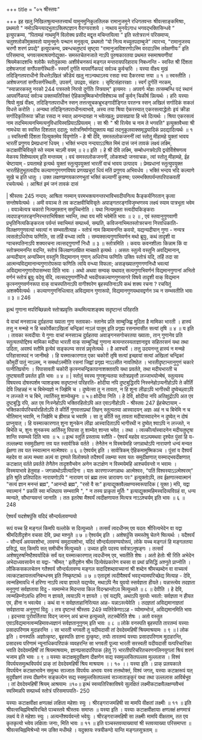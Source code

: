 +++
title = "०५ श्रीस्तवः"

+++
इह खलु निखिलश्रुत्यन्ततत्त्वार्थं यामुनमुनिकुलतिलक रामानुजमुने रधिगतवन्तः श्रीवत्साङ्कमिश्राः, प्रथमतो " नमोऽचिन्त्याद्भुताऽक्लिष्टज्ञान वैराग्यराशये । नाथाय मुनयेऽगाध भगवद्भक्तिसिन्धवे ” इत्युपक्रम्य, “पितामहं नाथमुनिं विलोक्य प्रसीद मद्वृत्त मचिन्तयित्वा ” इति स्तोत्ररत्नं परिसमाप्य, चतुश्श्लोकीमुक्तवतो यामुनमुनेः पन्थान मनुसृत्य, प्रथमतो “यो नित्य मच्युतपदाम्बुजे” त्यारभ्य, "रामानुजस्य चरणौ शरणं प्रपद्ये" इत्युपक्रम्य, प्रबन्धचतुष्टयं सृष्ट्वा "रामानुजाविशरणोऽस्मि वरदाऽस्मि तवेक्षणीयः” इति परिसमाप्य, भगवत्समाश्रयणोद्युक्त- समस्तचेतनजाते नाऽपि पुरुषकारतया प्रथमत स्समाश्रयणीयां श्रियमेकादशभिः श्लोकैः स्तोतुकामाः अशीर्वचनरूपं मङ्गल मन्तरायपरिहाराय निबध्नन्ति - 
स्वस्ति श्री र्दिशता दशेषजगतां सर्गोपसर्गस्थिती- स्स्वर्गं दुर्गति मापवर्गिकपदं सर्वञ्च कुर्वन्हरिः । यस्या वीक्ष्य मुखं तदिङ्गितपराधीनो विधत्तेऽखिलं क्रीडेयं खलु नाऽन्यथाऽस्य रसदा स्या दैकरस्या त्तया ॥ १ ॥ स्वस्तीति । अशेषजगतां सर्गोपसर्गस्थितीः, उपसर्ग, उपद्रवः, संहारः । सृष्टिसंहाररक्षाः । स्वर्गं दुर्गतिं नरकम्, “स्यान्नारकस्तु नरको 
244 
पत्रस्तवे 
निरयो दुर्गतिः स्त्रियाम्" इत्यमरः । अपवर्गः मोक्षः तत्सम्बन्धि पदं स्थानं आपवर्गिकपदं सर्वञ्च उक्तव्यतिरिक्तं ऐहिकामुष्मिकभोगविशेषञ्च सर्वं कुर्वन् चिकीर्ष न्नित्यर्थः । हरिः यस्याः श्रियो मुखं वीक्ष्य, तदिङ्गितपराधीन स्सन् तत्तत्सूचकभ्रूभङ्गादीङ्गित परतन्त्र स्सन् अखिलं सर्गादिकं सकलं विधत्ते करोति । अन्यथा तदिङ्गितपराधीनत्वाभावे, अस्य तया श्रिया ऐकरस्यात् एकरसत्वाद्धेतोः इयं क्रीडा सर्गादिकृतिरूपा क्रीडा रसदा न स्यात् आनन्दावहा न भवेत्खलु; प्रयासप्राया हि भवे दित्यर्थः । श्रिया एकरसत्वं नाम तदभिमत्यनभिमत्यनुविधायिस्वप्रियाऽप्रियत्वम् । सा श्रीः " श्री रित्येव च नाम ते भगवति" इत्युक्तवैभवा श्री नामधेया सा स्वस्ति दिशतात् ददातु; स्तोत्रनिर्माणोद्युक्ताय मह्यं तदनुकूलवाक्समृद्ध्यादिकं प्रदद्यादित्यर्थः ॥ १ ॥ 
स्वस्तिश्री र्दिशता दित्युक्तमेव विवृणोति - 
हे श्री देवि, समस्तलोकजननीं त्वां स्तोतु मीहामहे युक्तां भावय भारतीं प्रगुणय प्रेमप्रधानां धियम् । भक्तिं भन्दय नन्दयाऽऽश्रित मिमं दासं जनं तावकं लक्ष्यं लक्ष्मि, कटाक्षवीचिविसृते स्ते स्याम चाऽमी वयम् ॥ २॥ 
इति । हे श्री देवि लक्ष्मि, सम्बोधनत्रयेऽपि द्वयोर्विशेषणत्व मेकस्य विशेष्यत्वम् इति मन्तव्यम् । वयं समस्तलोकजननीं, लोकशब्दो जनवाचकः, त्वां स्तोतु मीहामहे, ईह चेष्टायाम् - प्रयतामहे इत्यर्थः युक्तां स्तुत्युपयुक्तां भारतीं वाचं भावय उत्पादय । प्रेमप्रधानां स्तुत्युपयुक्त भारतीहेतुभूतत्वदीय कल्याणगुणगणविषय प्रणयप्रचुरां धियं मतिं प्रगुणय अभिवर्धय । भक्तिं भन्दय भदि कल्याणे सुखे च इति धातुः । उक्त लक्षणप्रणयकारणभूतां भक्तिं कल्याणीं कुरुष्व; परमभक्तिपर्यन्तपरिपाकवतीं रचयेत्यर्थः । आश्रितं इमं जनं तावकं दासं 

| 
श्रीस्तवः 
245 
नन्दय; आश्रिता नस्मान् परमभक्त्यनन्तरभाविभवदीयनित्य कैङ्कर्यनिरतान् कृत्वा सन्तोषयेत्यर्थः । अमी वयञ्च ते तव कटाक्षवीचिविसृतेः अपाङ्गतरङ्गविजृम्भणस्य लक्ष्यं स्याम पात्रभूता भवेम । वयञ्चेत्यत्र चकारो नित्यमुक्तान् समुच्चिनोति । यथा नित्यमुक्ता स्त्वदीयकिङ्कराः त्वदपाङ्गतरङ्गनिरन्तराभिषिक्ता भवन्ति, तथा वय मपि भवेमेति भावः ॥ २ ॥ 
, 
एवं स्तवानुगुणवाणी प्रभृतिनित्यकिङ्करत्व पर्यन्तं स्वाभिमतं सम्प्रार्थ्य, सम्प्रति, कविजनाभिमतस्तोत्ररचना निरवधिकाति- विलक्षणगुणवत्यां भवत्यां न सम्भवतीत्याह - 
स्तोत्रं नाम किमामनन्ति कवयो, यद्यन्यदीयान् गुणा - नन्यत्र त्वसतोऽधिरोप्य फणितिः, सा तर्हि वन्ध्या त्वयि । सम्यक्सत्यगुणाभिवर्णन मथो ब्रूयुः, कथं तादृशी 
वा ग्वाचस्पतिनाऽपि शक्यरचना त्वत्सद्गुणार्णो निधौ ॥ ३ ॥ स्तोत्रमिति । कवयः कवनशीलाः किन्नाम किं वा स्तोत्रमामनन्ति वदन्ति, स्तोत्रं किंलक्षणलक्षित माचक्षते इत्यर्थः । असतः स्तुत्ये वस्तुनि अवद्यिमानान्, अन्यदीयान् अन्यस्मिन् वस्तुनि विद्यमानान् गुणान् अधिरोप्य फणितिः उक्तिः स्तोत्रं यदि, तर्हि तदा सा आत्मन्यविद्यमानान्यगुणारोपरूपा फणितिः त्वयि वन्ध्या विफला; असङ्ख्यातगुणगणनिधौ भवत्यां अविद्यमानगुणारोपासम्भवा दिति भावः । अथो अथवा सम्यक् यथावत् सत्यगुणाभिवर्णनं विद्यमानगुणानां अभितो वर्णनं स्तोत्रं ब्रूयुः वदेयु र्यदि, त्वत्सद्गुणार्णोनिधौ भवदीयकल्याणगुणसागरे विषये तादृशी वाक् विद्यमान कृत्स्नगुणवर्णनरूपा वाक् वाचस्पतिनाऽपि वागीश्वरेण बृहस्पतिनाऽपि कथं शक्य रचना ? रचयितुं अशक्यैवेत्यर्थः । कल्याणगुणनिधित्वात् अविद्यमान गुणारूपो, विद्यमानगुणयथावद्वर्णन ञ्च न सम्भवतीति भावः ॥ ३ ॥ 
246 

इत्थं गुणाना मपरिच्छिन्नत्वे स्तोत्रप्रवृत्तिः कथमित्याशङ्क्य सदृष्टान्तं 
परिहरति 

ये वाचां मनसाञ्च दुर्ग्रहतया ख्याता गुणा स्तावका- स्तानेव प्रति साम्बुजिह्व मुदिता है मामिका भारती । हास्यं तत्तु न मन्महे न हि चकोर्येकाऽखिलां चन्द्रिकां नाऽलं पातुम् इति प्रगृह्य रसनामासीत सत्यां तृषि ॥ ४ ॥ 
य इति । तावका स्त्वदीयाः ये गुणाः वाचां मनसाञ्च दुर्ग्रहतया अवाङ्गनसगोचरतया ख्याताः, तान् गुणानेव प्रति स्तुत्यतयोद्दिश्य मामिका मदीया भारती वाक् साम्बुजिह्वं गुणाना मत्यन्तरस्यताज्ञानाद्द्रव सहितरसनं यथा तथा उदिता, अवश्यं स्तौमि इत्येवं सङ्कल्प्य सरसं प्रवृत्तेत्यर्थः । है आश्चर्ये । तत्तु उदयनन्तु हास्यं न मन्महे परिहासास्पदं न जानीमहे । हि यस्मात्कारणात् एका चकोरी तृषि सत्यां इच्छायां सत्यां अखिलां चन्द्रिकां कौमुदीं पातुं नाऽलम्, न समर्थाऽस्मीति रसनां जिह्वां प्रगृह्य नाऽऽसीत नावतिष्ठेत । भारतीदृष्टान्तानुगुणं चकारे पत्नीतिप्रयोगः । पिपासावती चकोरी कृत्स्नचन्द्रिकापानाशक्तावपि यथा प्रवर्तते, तथा मदीयभारती च तुष्टषावती प्रवर्तत इति भावः ॥ ४ ॥ 
| 
स्तोतुं स्वस्य गुणशून्यतया स्तोत्रप्रवृत्तौ लज्जाभयोन्मेषं, स्तुत्यस्य विषयस्य दोषस्पर्शम प्याशङ्क्य सदृष्टान्तं परिहरति- 
क्षोदीया नपि दुष्टबुद्धिरपि निस्स्नेहोऽप्यनीहोऽपि ते कीर्तिं देवि लिहन्नहं न च बिभेम्यज्ञो न जिह्रेमि च । दुष्येत्सा तु न तावता, न हि शुना लीढाऽपि भागीरथी दुष्येच्छ्वाऽपि न लज्जते न च बिभे, त्यार्तिस्तु शाम्येच्छुनः ॥ ५॥ क्षोदीया निति । हे देवि, क्षोदीया नपि अतिक्षुद्रोऽपि अत एव दुष्टबुद्धि रपि, अत एव निःस्नेहोऽपि भक्तिरहितोऽपि अत एवाऽनीहोऽपि - 
श्रीस्तवः 
247 
ईहचेष्टायाम् - भक्तिकार्यपरिचर्यारहितोऽपि ते कीर्तिं गुणवत्ताप्रथां लिहन् स्तुत्यतया आस्वादयन् अज्ञः अहं न च बिभेमि न च भीतिमान् भवामि, न जिह्रेमि च ह्रीमान्न च भवामि । सा तु कीर्ति स्तु तावता मदीयास्वादनेन न दुष्येत् न दोषं प्राप्नुयात् । हि यस्मात्कारणात् शुना शुनकेन लीढा आस्वादिताऽपि भागीरथी न दुष्येत् श्वाऽपि न लज्जते, न बिभेति च, शुनः शुनकस्य आर्तिस्तु पिपासा तु शाम्येत् शान्ता भवेत् । तथा 
। त्वत्कीर्त्यास्वादनेन मदीयतुष्टृषा शान्ति स्सम्भवे दिति भावः ॥ ५ ॥ 
इत्थं स्तुतिं प्रस्ताव्य स्तौति - 
ऐश्वर्यं महदेव वाऽल्पमथवा दृश्येत पुंसां हि य- तल्लक्ष्म्या स्समुदीक्षणा त्तव यत स्सार्वत्रिकं वर्तते । तेनैतेन न विस्मयेमहि जगन्नाथोऽपि नारायणो 
धन्यं मन्यत ईक्षणा तव यत स्स्वात्मान मात्मेश्वरः ॥ ६ ॥ 
ऐश्वर्यम् इति । सार्वत्रिकम् ऐहिकमामुष्मिकञ्च । पुंसां य दैश्वर्यं महदेव वा अल्प मथवा अल्पं वा दृश्यते विलोक्यते तदैश्वर्यं लक्ष्म्या स्तव यतः समुदीक्षणात् यस्माद्भवदीक्षणात् कटाक्षात् वर्तते प्रवर्तते तेनैतेन तादृशवैभवेन अनेन कटाक्षेण न विस्मयेमहि आश्चर्यवन्तो न भवामः । विस्मयाभावे हेतुमाह - जगन्नाथोऽपीत्यादिना । यतः कारणाज्जगन्नाथः आत्मेश्वरः, "पतिं विश्वस्याऽऽत्मेश्वरम्” इति श्रुति प्रतिपादितः नारायणोऽपि " नारायण परं ब्रह्म तत्त्व न्नारायणः परः" इत्युक्तोऽपि, तव ईक्षणात्स्वात्मानं "सत्यं ज्ञान मनन्तं ब्रह्म", "आनन्दो ब्रह्म", "रसो वै सः” इत्याद्युक्तवैलक्षण्यस्वरूपादिक ( युक्त ) मपि, यद्वा स्वात्मानं " प्रकतिं स्वा मधिष्ठाय सम्भवामि ", " न तस्य प्राकृता मूर्तिः " इत्याद्युक्तमहिमस्वदिव्यविग्रहं वा, धन्य म्मन्यते, सौभाग्यवन्तं जानाति । ततः इतरेषा मैश्वर्यं त्वदीक्षणायत्त मित्यत्र नाऽऽश्चर्यम् इति भावः ॥ ६ ॥ 
248 

ऐश्वर्यं यदशेषपुंसि यदिदं सौन्दर्यलावण्ययो 

रूपं यच्च हि मङ्गलं किमपि यल्लोके स दित्युच्यते । तत्सर्वं त्वदधीनम् एव यदतः श्रीरित्यभेदेन वा यद्वा श्रीमदितीदृशेन वचसा देवि, प्रथा मश्नुते ॥ ७ ॥ 
ऐश्वर्यम् इति । अशेषपुंसि समस्तेषु चेतने ष्वित्यर्थः । यदैश्वर्यं - सौन्दर्यं अवयवशोभा, लावण्यं समुदायशोभा, यदिदं सौन्दर्यलावण्ययोरूपं, लोके यच्च मङ्गलं हि मङ्गलतया प्रसिद्धं, यत् किमपि सत् समीचीन मित्युच्यते । उच्यत इति पदस्य सर्वत्राऽनुषङ्गः । तत्सर्वं अशेषपुरुषनिष्ठैश्वर्यादिकं सर्वं यत् यस्मात्कारणात् त्वदधीनम् एव, भवतीति शेषः । अतो हेतोः श्री रिति अभेदेन अभेदाध्यवसायेन वा यद्वा- 'श्रीमत् ' इतीदृशेन श्रीम दित्येवंप्रकारेण वचसा वा प्रथां प्रसिद्धिं अश्नुते प्राप्नोति । लौकिकसकलचेतन गतैश्वर्य सौन्दर्यलावण्य मङ्गल सदादिशब्दवाच्यानां श्री शब्देन श्रीमच्छब्देन वा वाच्यत्वं त्वत्कटाक्षायत्तत्वनिबन्धनम् इति निष्कृष्टार्थः ॥ ७ ॥ 
एतादृशं त्वदीयैश्वर्यं भवद्भ्यामपरिच्छेद्य मित्याह - 
देवि, त्वन्महिमावधि र्न हरिणा नाऽपि त्वया ज्ञायते यद्यप्येव, मथाऽपि नैव युवयो स्सर्वज्ञता हीयते। यन्नास्त्येव तदज्ञता मनुगुणां सर्वज्ञताया विदु - व्यमाम्भेज मिदन्तया किल विदन्भ्रान्तोऽय मित्युच्यते ॥ ८ ॥ 
देवीति । हे देवि, त्वन्महिम्नोऽवधिः हरिणा न ज्ञायते, त्वयाऽपि न ज्ञायते । एवं यद्यपि, अथाऽपि युवयोः भवतो: सर्वज्ञता न हीयत एव, हीना न भवत्येव । कथं वा न सर्वज्ञताहानिरित्यत आह- यन्नाऽस्त्येवेति । तदज्ञतां अविद्यमानाज्ञतां सर्वज्ञताया अनुगुणां विदुः । तत्र दृष्टान्तं 
श्रीस्तवः 
249 
व्यतिरेकेणाऽऽह - व्योमाम्भोजं, अविद्यमानमिति भावः । इदन्तया पुरोवर्तितया विदन् जानन् अयं भ्रान्त इत्युच्यते, तटस्थैरिति शेषः । अतो वस्तुत एवाऽविद्यमानत्वन्महिमावध्यज्ञानं सर्वज्ञतानुगुणम् इति भावः ॥ ८ ॥ 
लोके वनस्पति बृहस्पति तारतम्यं यस्याः प्रसादपरिणाम मुदाहरन्ति । सा भारती भगवती तु यदीयदासी तां देवदेवमहिषीं श्रियमाश्रयामः ॥ ९ ॥ 
I 
लोक इति । वनस्पतिः अज्ञोत्कृष्टः, बृहस्पतिः ज्ञाना दुत्कृष्टः, तयोः तारतम्यं यस्याः प्रसादपरिणाम मुदाहरन्ति, प्रसादस्य परिणामं न्यूनाधिकपरिपाकं व्यवहरन्ति सा भगवती पूज्या भारती सरस्वती यदीयदासी यत्परिचारिका भवति देवदेवमहिषीं तां श्रियमाश्रयामः, ज्ञानप्रसादपरिपाक (हेतु ?) भारतीपरिचरितचरणनलिनयुगलां श्रियं शरणं भजाम इति भावः ॥ ९ ॥ 
यस्याः कटाक्षमृदुवीक्षण दीक्षणेन 
सद्य स्समुल्लसितपल्लव मुल्ललास । विश्वं विपर्ययसमुत्थविपर्ययं प्राक् 
तां देवदेवमहिषीं श्रिय माश्रयामः ।। १० ।। 
यस्या इति । प्राक् प्रलयकाले विपर्ययेन कटाक्षाभावेन समुत्थः सञ्जातः विपर्ययः अभावः यस्य तत्तथोक्तं, विश्वं जगत्, यस्याः कटाक्षरूपं यत् मृदुवीक्षणं तस्य दीक्षणेन सङ्कल्पेन सद्य स्समुल्लसितपल्लवं सञ्जाताङ्कुरं यथा तथा उल्ललास आविर्बभूव । तां देवदेवमहिषीं श्रियम् आश्रयामः ॥१०॥ 
इत्थं स्वव्यतिरिक्तविषये सुलक्षितं लक्ष्मीकटाक्षवैलक्षण्यवैभवं स्वस्मिन्नपि सम्प्रार्थ्य स्तोत्रं परिसमापयति- 
250 

यस्याः कटाक्षवीक्षा 
क्षणलक्षं लक्षिता महेशाः स्युः । श्रीरङ्गराजमहिषी 
सा मामपि वीक्षतां लक्ष्मीः ॥ ११ ॥ 
इति श्रीवत्सचिह्नमिश्रविरचिते पञ्चस्तवे 
श्रीस्तवः समाप्तः ॥ 
यस्या इति । यस्याः कटाक्षवीक्षायाः क्षणलक्षं क्षणमात्रं लक्ष्यं ये ते महेशाः स्युः । अत्यन्तैश्वर्यवन्तो भवेयुः । श्रीरङ्गराजमहिषी सा लक्ष्मीः मामपि वीक्षताम्, तत एव कृतकृत्यो भवेय 
लक्षिताः जनाः, 
मिति भावः ॥ ११ ॥ 
इति पञ्चस्तवव्याख्यायां श्री स्तवव्याख्या परिसमाप्ता ॥ 
श्रीवत्सचिह्नमिश्रेभ्यो नम उक्ति मधीमहे । 
यदुक्तयः स्त्रयीकण्ठे यान्ति मङ्गलसूत्रताम् ॥ 
